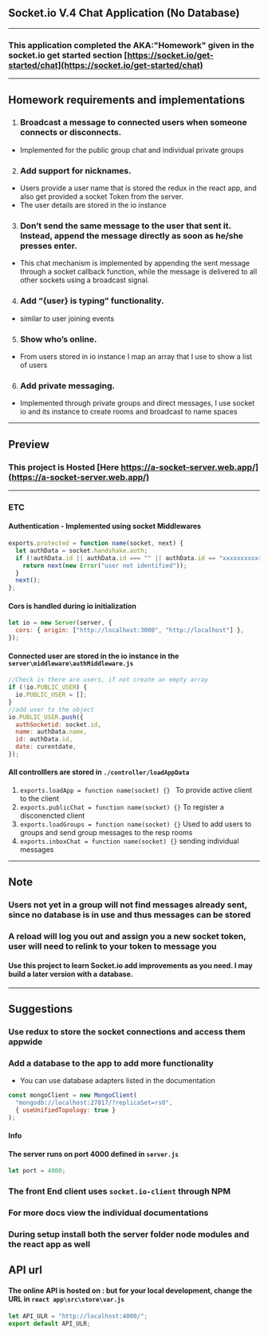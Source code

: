 ## Socket.io V.4 Chat Application (No Database)

---

### This application completed the AKA:"Homework" given in the socket.io get started section [https://socket.io/get-started/chat](https://socket.io/get-started/chat)

---

## Homework requirements and implementations

1. ### Broadcast a message to connected users when someone connects or disconnects.

- Implemented for the public group chat and individual private groups

2. ### Add support for nicknames.

- Users provide a user name that is stored the redux in the react app, and also get provided a socket Token from the server.
- The user details are stored in the io instance

3. ### Don’t send the same message to the user that sent it. Instead, append the message directly as soon as he/she presses enter.

- This chat mechanism is implemented by appending the sent message through a socket callback function, while the message is delivered to all other sockets using a broadcast signal.

4. ### Add “{user} is typing” functionality.

- similar to user joining events

5. ### Show who’s online.

- From users stored in io instance I map an array that I use to show a list of users

6.  ### Add private messaging.

- Implemented through private groups and direct messages, I use socket io and its instance to create rooms and broadcast to name spaces

---

## Preview

### This project is Hosted [Here https://a-socket-server.web.app/](https://a-socket-server.web.app/)

---

### ETC

#### Authentication - Implemented using socket Middlewares

```js
exports.protected = function name(socket, next) {
  let authData = socket.handshake.auth;
  if (!authData.id || authData.id === "" || authData.id == "xxxxxxxxxxxx") {
    return next(new Error("user not identified"));
  }
  next();
};
```

#### Cors is handled during io initialization

```js
let io = new Server(server, {
  cors: { origin: ["http://localhost:3000", "http://localhost"] },
});
```

#### Connected user are stored in the io instance in the `server\middleware\authMiddleware.js`

```js
//Check is there are users, if not create an empty array
if (!io.PUBLIC_USER) {
  io.PUBLIC_USER = [];
}
//add user to the object
io.PUBLIC_USER.push({
  authSocketid: socket.id,
  name: authData.name,
  id: authData.id,
  date: curentdate,
});
```

#### All controlllers are stored in `./controller/loadAppData`

1. `exports.loadApp = function name(socket) {} ` To provide active client to the client
2. `exports.publicChat = function name(socket) {}` To register a disconencted client
3. `exports.loadGroups = function name(socket) {}` Used to add users to groups and send group messages to the resp rooms
4. `exports.inboxChat = function name(socket) {}` sending individual messages

---

## Note

### Users not yet in a group will not find messages already sent, since no database is in use and thus messages can be stored

### A reload will log you out and assign you a new socket token, user will need to relink to your token to message you

#### Use this project to learn Socket.io add improvements as you need. I may build a later version with a database.

---

## Suggestions

### Use redux to store the socket connections and access them appwide

### Add a database to the app to add more functionality

- You can use database adapters listed in the documentation

```js
const mongoClient = new MongoClient(
  "mongodb://localhost:27017/?replicaSet=rs0",
  { useUnifiedTopology: true }
);
```

#### Info

#### The server runs on port 4000 defined in `server.js `

```js
let port = 4000;
```

### The front End client uses `socket.io-client` through NPM

### For more docs view the individual documentations

### During setup install both the server folder node modules and the react app as well

## API url

#### The online API is hosted on : but for your local development, change the URL in `react app\src\store\var.js`

```js
let API_ULR = "http://localhost:4000/";
export default API_ULR;
```
